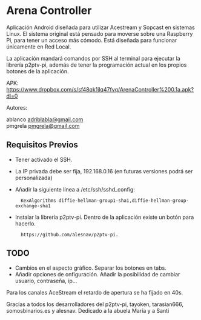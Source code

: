 # Arena Controller

Aplicación Android diseñada para utilizar Acestream y Sopcast en sistemas Linux. El sistema original está pensado para moverse sobre una Raspberry Pi, para tener un acceso más cómodo. Está diseñada para funcionar únicamente en Red Local.

La aplicación mandará comandos por SSH al terminal para ejecutar la librería p2ptv-pi, además de tener la programación actual en los propios botones de la aplicación. 

APK: https://www.dropbox.com/s/sf48qk1jlq47fvq/ArenaController%200.1a.apk?dl=0

Autores:

ablanco adriblabla@gmail.com   
pmgrela pmgrela@gmail.com

## Requisitos Previos
- Tener activado el SSH.
- La IP privada debe ser fija, 192.168.0.16 (en futuras versiones podrá ser personalizada)
- Añadir la siguiente línea a /etc/ssh/sshd_config: 

        KexAlgorithms diffie-hellman-group1-sha1,diffie-hellman-group-exchange-sha1
    
- Instalar la librería p2ptv-pi. Dentro de la aplicación existe un botón para hacerlo.

        https://github.com/alesnav/p2ptv-pi.

## TODO
- Cambios en el aspecto gráfico. Separar los botones en tabs.
- Añadir opciones de onfiguración. Añadir la posibilidad de cambiar usuario, contraseña, ip...

Para los canales AceStream el retardo de apertura se ha fijado en 40s. 

Gracias a todos los desarrolladores del p2ptv-pi, tayoken, tarasian666, somosbinarios.es y alesnav.
Dedicado a la abuela María y a Santi
